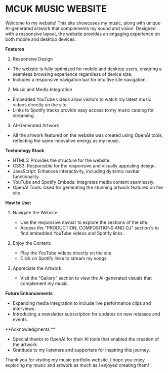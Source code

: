 # **MCUK MUSIC WEBSITE**

Welcome to my website! This site showcases my music, along with unique AI-generated artwork that complements my sound and vision. Designed with a responsive layout, the website provides an engaging experience on both mobile and desktop devices.

**Features**

1. Responsive Design

* The website is fully optimized for mobile and desktop users, ensuring a seamless browsing experience regardless of device size.
* Includes a responsive navigation bar for intuitive site navigation.

2. Music and Media Integration

* Embedded YouTube videos allow visitors to watch my latest music videos directly on the site.
* Links to Spotify tracks provide easy access to my music catalog for streaming.

3. AI-Generated Artwork

* All the artwork featured on the website was created using OpenAI tools, reflecting the same innovative energy as my music.

**Technology Stack**

* HTML5: Provides the structure for the website.
* CSS3: Responsible for the responsive and visually appealing design.
* JavaScript: Enhances interactivity, including dynamic navbar functionality.
* YouTube and Spotify Embeds: Integrates media content seamlessly.
* OpenAI Tools: Used for generating the stunning artwork featured on the site.

**How to Use:**

1. Navigate the Website:
    * Use the responsive navbar to explore the sections of the site.
    * Access the "PRODUCTION, COMPOSITIONS AND DJ" section's to find embedded YouTube videos and Spotify links.

2. Enjoy the Content:
    * Play the YouTube videos directly on the site.
    * Click on Spotify links to stream my songs.

3. Appreciate the Artwork:
    * Visit the "Gallery" section to view the AI-generated visuals that complement my music.

**Future Enhancements**

* Expanding media integration to include live performance clips and interviews.
* Introducing a newsletter subscription for updates on new releases and events.

**Acknowledgments
**
* Special thanks to OpenAI for their AI tools that enabled the creation of the artwork.
* Gratitude to my listeners and supporters for inspiring this journey.


Thank you for visiting my music portfolio website. I hope you enjoy exploring my music and artwork as much as I enjoyed creating them!